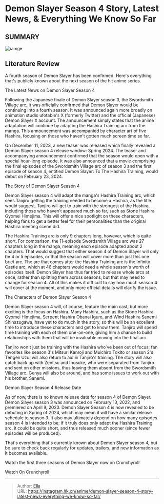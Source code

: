 # Demon Slayer Season 4 Story, Latest News, &amp; Everything We Know So Far


## SUMMARY 

![iamge](https://static1.srcdn.com/wordpress/wp-content/uploads/2023/12/demon-slayer-promotional-video-featuring-giyu.jpg)

## Literature Review

A fourth season of Demon Slayer has been confirmed. Here&#39;s everything that&#39;s publicly known about the next season of the hit anime series.





 The Latest News on Demon Slayer Season 4 

 




Following the Japanese finale of Demon Slayer season 3, the Swordsmith Village arc, it was officially confirmed that Demon Slayer would be continuing into a fourth season. It was announced again more broadly on animation studio ufotable&#39;s X (formerly Twitter) and the official (Japanese) Demon Slayer X account. The announcement simply states that the anime adaptation will continue by adapting the Hashira Training arc from the manga. This announcement was accompanied by character art of five Hashira, focusing on those who haven&#39;t gotten much screen time so far.

On December 11, 2023, a new teaser was released which finally revealed a Demon Slayer season 4 release window: Spring 2024. The teaser and accompanying announcement confirmed that the season would open with a special hour-long episode. It was also announced that a movie comprising the final episodes of the Swordsmith Village arc of season 3 and the first episode of season 4, entitled Demon Slayer: To The Hashira Training, would debut on February 23, 2024.






 The Story of Demon Slayer Season 4 
          

Demon Slayer season 4 will adapt the manga&#39;s Hashira Training arc, which sees Tanjiro getting the training needed to become a Hashira, as the title would suggest. Tanjiro will get to train with the strongest of the Hashira, including those who haven&#39;t appeared much so far, such as Stone Hashira Gyomei Himejima. This will offer a nice spotlight on these characters, helping fans to get a better feel for their personalities than the original Hashira meeting scene did.

The Hashira Training arc is only 9 chapters long, however, which is quite short. For comparison, the 11-episode Swordsmith Village arc was 27 chapters long in the manga, meaning each episode adapted about 2 chapters. That would suggest that either season 4 of Demon Slayer will only be 4 or 5 episodes, or that the season will cover more than just this one brief arc. The arc that comes after the Hashira Training arc is the Infinity Castle arc, which at 46 chapters would need a whole season&#39;s worth of episodes itself. Demon Slayer has thus far tried to release whole arcs at once, rather than splitting them across seasons, but that may need to change for season 4. All of this makes it difficult to say how much season 4 will cover at the moment, and only more official details will clarify the issue.






 The Characters of Demon Slayer Season 4 
          

Demon Slayer season 4 will, of course, feature the main cast, but more exciting is the focus on Hashira. Many Hashira, such as the Stone Hashira Gyomei Himejima, Serpent Hashira Obanai Iguro, and Wind Hashira Sanemi Shinazugawa, have yet to do much in the story, so this will be an excellent time to introduce these characters and get to know them. Tanjiro will spend time training with each of them one-on-one, giving him a chance to build relationships with them that will be invaluable moving into the final arc.

Tanjiro won&#39;t just be training with the Hashira who&#39;ve been out of focus; fan favorites like season 3&#39;s Mitsuri Kanroji and Muichiro Tokito or season 2&#39;s Tengen Uzui will also return to aid in Tanjiro&#39;s training. The story will also catch back up with Zenitsu and Inosuke, who were separated from Tanjiro and sent on other missions, thus leaving them absent from the Swordsmith Village arc. Genya will also be around, and has some issues to work out with his brother, Sanemi.






 Demon Slayer Season 4 Release Date 
          

As of now, there is no known release date for season 4 of Demon Slayer. Demon Slayer season 3 was announced on February 13, 2022, and premiered on April 9, 2023. Demon Slayer Season 4 is now revealed to be debuting in Spring of 2024, which may mean it will have a similar release schedule to season 3. It also may ultimately depend on how many episodes season 4 is intended to be; if it truly does only adapt the Hashira Training arc, it could be quite short, and thus released much sooner (since fewer episodes will be produced).

That&#39;s everything that&#39;s currently known about Demon Slayer season 4, but be sure to check back regularly for updates, trailers, and new information as it becomes available.

Watch the first three seasons of Demon Slayer now on Crunchyroll!




Watch On Crunchyroll



---

> Author: [Ella](https://instagram.hk.cn/)  
> URL: https://instagram.hk.cn/anime/demon-slayer-season-4-story-latest-news-everything-we-know-so-far/  

